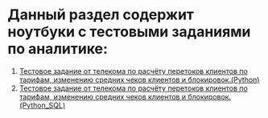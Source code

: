 # Данный раздел содержит ноутбуки с тестовыми заданиями по аналитике:

1. [Тестовое задание от телекома по расчёту перетоков клиентов по тарифам, изменению средних чеков клиентов и блокировок.(Python)](https://github.com/ratelist/test_colab/blob/main/telecom_analytics_test.ipynb)
2. [Тестовое задание от телекома по расчёту перетоков клиентов по тарифам, изменению средних чеков клиентов и блокировок.(Python_SQL)](https://github.com/ratelist/test_colab/blob/main/telecom_analytics_test_sql.ipynb)

